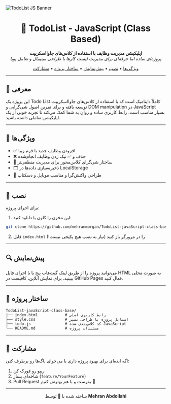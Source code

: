 ![TodoList JS Banner](https://repository-images.githubusercontent.com/your_banner_link_here)

<h1 align="center">📝 TodoList - JavaScript (Class Based)</h1>

<p align="center">
  <b>اپلیکیشن مدیریت وظایف با استفاده از کلاس‌های جاوااسکریپت</b><br>
  <i>پروژه‌ای ساده اما حرفه‌ای برای مدیریت لیست کارها با طراحی مینیمال و تعامل پویا</i>
</p>

<p align="center">
  <a href="#ویژگی‌ها">ویژگی‌ها</a> •
  <a href="#نصب">نصب</a> •
  <a href="#پیش‌نمایش">پیش‌نمایش</a> •
  <a href="#ساختار-پوشه‌ها">ساختار پروژه</a> •
  <a href="#مشارکت">مشارکت</a>
</p>

---

## 🌟 معرفی

این پروژه یک Todo List کاملاً داینامیک است که با استفاده از کلاس‌های جاوااسکریپت توسعه یافته و برای تمرین اصول شی‌گرایی و DOM manipulation در JavaScript بسیار مناسب است. رابط کاربری ساده و روان به شما کمک می‌کند تا تجربه خوبی از یک اپلیکیشن تعاملی داشته باشید.

---

## 🚀 ویژگی‌ها

- ✅ افزودن وظایف جدید با فرم زیبا
- ❌ حذف و ✅ تیک زدن وظایف انجام‌شده
- 🧠 ساختار شی‌گرای کلاس‌محور برای مدیریت منطقی‌تر
- 🗂️ ذخیره‌سازی داده‌ها در LocalStorage
- 📱 طراحی واکنش‌گرا و مناسب موبایل و دسکتاپ

---

## 🔧 نصب

برای اجرای پروژه:

1. این مخزن را کلون یا دانلود کنید:

```bash
git clone https://github.com/mehranmorgan/TodoList-javaScript-class-base.git
```

2. فایل `index.html` را در مرورگر باز کنید (نیاز به نصب هیچ پکیجی نیست!)

---

## 🔍 پیش‌نمایش

می‌توانید پروژه را از طریق لینک گیت‌هاب پیج یا با اجرای فایل HTML به صورت محلی ببینید. برای نمایش آنلاین، کافیست در GitHub Pages فعال کنید.

---

## 📁 ساختار پروژه

```
TodoList-javaScript-class-base/
├── index.html            # رابط کاربری اصلی
├── style.css             # استایل پروژه با طراحی تمیز
├── todo.js               # کد کلاس‌بندی شده JavaScript
└── README.md             # مستندات پروژه
```

---

## 🤝 مشارکت

اگه ایده‌ای برای بهبود پروژه داری یا می‌خوای باگ‌ها رو برطرف کنی:

1. ریپو رو فورک کن
2. شاخه‌ای بساز (`feature/YourFeature`)
3. Pull Request بفرست و با هم بهترش کنیم 🙌

---

<p align="center">ساخته شده با 💛 توسط <strong>Mehran Abdollahi</strong></p>

